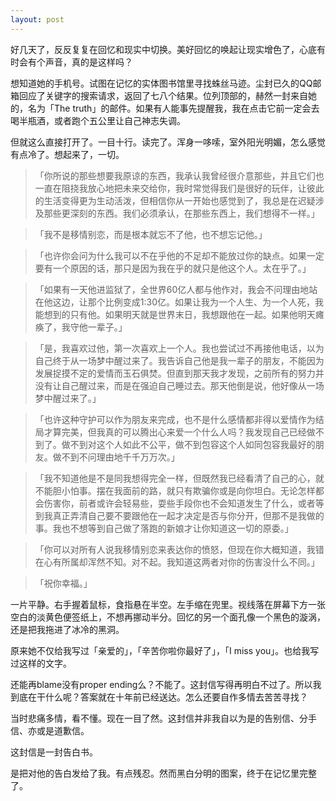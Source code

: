 ```yaml
---
layout: post
---
```


好几天了，反反复复在回忆和现实中切换。美好回忆的唤起让现实增色了，心底有时会有个声音，真的是这样吗？

想知道她的手机号。试图在记忆的实体图书馆里寻找蛛丝马迹。尘封已久的QQ邮箱回应了关键字的搜索请求，返回了七八个结果。位列顶部的，赫然一封来自她的，名为「The truth」的邮件。如果有人能事先提醒我，我在点击它前一定会去喝半瓶酒，或者跑个五公里让自己神志失调。

但就这么直接打开了。一目十行。读完了。浑身一哆嗦，室外阳光明媚，怎么感觉有点冷了。想起来了，一切。

> 「你所说的那些想要我原谅的东西，我承认我曾经很介意那些，并且它们也一直在阻挠我放心地把未来交给你，我时常觉得我们是很好的玩伴，让彼此的生活变得更为生动活泼，但相信你从一开始也感觉到了，我总是在迟疑涉及那些更深刻的东西。我们必须承认，在那些东西上，我们想得不一样。」

> 「我不是移情别恋，而是根本就忘不了他，也不想忘记他。」

> 「也许你会问为什么我可以不在乎他的不足却不能放过你的缺点。如果一定要有一个原因的话，那只是因为我在乎的就只是他这个人。太在乎了。」

> 「如果有一天他进监狱了，全世界60亿人都与他作对，我会不问理由地站在他这边，让那个比例变成1:30亿。如果让我为一个人生、为一个人死，我能想到的只有他。如果明天就是世界末日，我想跟他在一起。如果他明天瘫痪了，我守他一辈子。」

> 「是，我喜欢过他，第一次喜欢上一个人。我也尝试过不再接他电话，以为自己终于从一场梦中醒过来了。我告诉自己他是我一辈子的朋友，不能因为发展捉摸不定的爱情而玉石俱焚。但直到那天我才发现，之前所有的努力并没有让自己醒过来，而是在强迫自己睡过去。那天他倒是说，他好像从一场梦中醒过来了。」

> 「也许这种守护可以作为朋友来完成，也不是什么感情都非得以爱情作为结局才算完美，但我真的可以腾出心来爱一个什么人吗？我发现自己已经做不到了。做不到对这个人如此不公平，做不到包容这个人如同包容我最好的朋友。做不到不问理由地千千万万次。」

> 「我不知道他是不是同我想得完全一样，但既然我已经看清了自己的心，就不能胆小怕事。摆在我面前的路，就只有欺骗你或是向你坦白。无论怎样都会伤害你，前者或许会轻易些，耍些手段你也不会知道发生了什么，或者等到我真正弄清自己要不要跟他在一起才决定是否与你分开，但那不是我做的事。我也不想等到自己做了落跑的新娘才让你知道这一切的原委。」

> 「你可以对所有人说我移情别恋来表达你的愤怒，但现在你大概知道，我错在心有所属却浑然不知。对不起。我知道这两者对你的伤害没什么不同。」

> 「祝你幸福。」

一片平静。右手握着鼠标，食指悬在半空。左手缩在兜里。视线落在屏幕下方一张空白的淡黄色便签纸上，不想再挪动半分。回忆的另一个面孔像一个黑色的漩涡，还是把我拖进了冰冷的黑洞。

原来她不仅给我写过「亲爱的」，「辛苦你啦你最好了」，「I miss you」。也给我写过这样的文字。

还能再blame没有proper ending么？不能了。这封信写得再明白不过了。所以我到底在干什么呢？答案就在十年前已经送达。怎么还要自作多情去苦苦寻找？

当时悲痛多情，看不懂。现在一目了然。这封信并非我自以为是的告别信、分手信、亦或是道歉信。

这封信是一封告白书。

是把对他的告白发给了我。有点残忍。然而黑白分明的图案，终于在记忆里完整了。